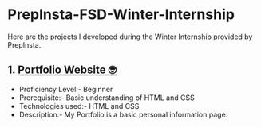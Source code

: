 # PrepInsta-FSD-Winter-Internship
Here are the projects I developed during the Winter Internship provided by PrepInsta.
## 1. [Portfolio Website :nerd_face:]()
- Proficiency Level:- Beginner
- Prerequisite:- Basic understanding of HTML and CSS 
- Technologies used:- HTML and CSS
- Description:- My Portfolio is a basic personal information page.



